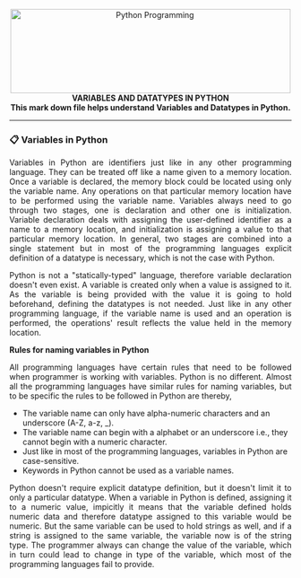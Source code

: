 
<p align="center">
   <img src="https://miro.medium.com/max/1200/1*PPIp7twJJUknfohZqtL8pQ.png" alt="Python Programming"
        width="500" height="150">
   <br />
   <b> VARIABLES AND DATATYPES IN PYTHON </b>
   <br />
   <b> This mark down file helps understand Variables and Datatypes in Python. </b>
   <br />
</p>

---

### 📋 Variables in Python

<p align="justify">
   Variables in Python are identifiers just like in any other programming language. They can be treated off like a name given to a memory location. Once a variable is declared, the memory block could be located using only the variable name. Any operations on that particular memory location have to be performed using the variable name. Variables always need to go through two stages, one is declaration and other one is initialization. Variable declaration deals with assigning the user-defined identifier as a name to a memory location, and initialization is assigning a value to that particular memory location. In general, two stages are combined into a single statement but in most of the programming languages explicit definition of a datatype is necessary, which is not the case with Python.
</p>
<p align="justify">
   Python is not a "statically-typed" language, therefore variable declaration doesn't even exist. A variable is created only when a value is assigned to it. As the variable is being provided with the value it is going to hold beforehand, defining the datatypes is not needed. Just like in any other programming language, if the variable name is used and an operation is performed, the operations' result reflects the value held in the memory location.
</p>
</ br>

<b> Rules for naming variables in Python </b>
<p align="justify">
   All programming languages have certain rules that need to be followed when programmer is working with variables. Python is no different. Almost all the programming languages have similar rules for naming variables, but to be specific the rules to be followed in Python are thereby,
</p>

   - The variable name can only have alpha-numeric characters and an underscore (A-Z, a-z, _).
   - The variable name can begin with a alphabet or an underscore i.e., they cannot begin with a numeric character.
   - Just like in most of the programming languages, variables in Python are case-sensitive.
   - Keywords in Python cannot be used as a variable names.

<p align="justify">
   Python doesn't require explicit datatype definition, but it doesn't limit it to only a particular datatype. When a variable in Python is defined, assigning it to a numeric value, impicitly it means that the variable defined holds numeric data and therefore datatype assigned to this variable would be numeric. But the same variable can be used to hold strings as well, and if a string is assigned to the same variable, the variable now is of the string type. The programmer always can change the value of the variable, which in turn could lead to change in type of the variable, which most of the programming languages fail to provide.
</p>

